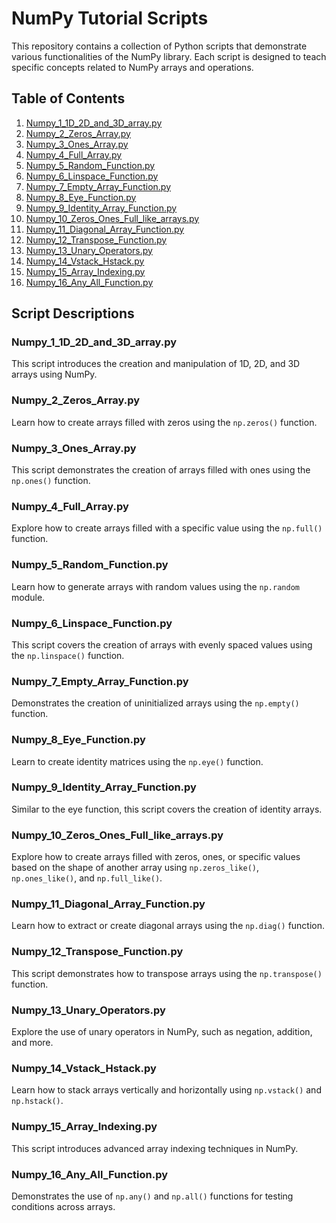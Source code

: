 # NumPy Tutorial Scripts

This repository contains a collection of Python scripts that demonstrate various functionalities of the NumPy library. Each script is designed to teach specific concepts related to NumPy arrays and operations.

## Table of Contents

1. [Numpy_1_1D_2D_and_3D_array.py](#numpy_1_1d_2d_and_3d_arraypy)
2. [Numpy_2_Zeros_Array.py](#numpy_2_zeros_arraypy)
3. [Numpy_3_Ones_Array.py](#numpy_3_ones_arraypy)
4. [Numpy_4_Full_Array.py](#numpy_4_full_arraypy)
5. [Numpy_5_Random_Function.py](#numpy_5_random_functionpy)
6. [Numpy_6_Linspace_Function.py](#numpy_6_linspace_functionpy)
7. [Numpy_7_Empty_Array_Function.py](#numpy_7_empty_array_functionpy)
8. [Numpy_8_Eye_Function.py](#numpy_8_eye_functionpy)
9. [Numpy_9_Identity_Array_Function.py](#numpy_9_identity_array_functionpy)
10. [Numpy_10_Zeros_Ones_Full_like_arrays.py](#numpy_10_zeros_ones_full_like_arrayspy)
11. [Numpy_11_Diagonal_Array_Function.py](#numpy_11_diagonal_array_functionpy)
12. [Numpy_12_Transpose_Function.py](#numpy_12_transpose_functionpy)
13. [Numpy_13_Unary_Operators.py](#numpy_13_unary_operatorspy)
14. [Numpy_14_Vstack_Hstack.py](#numpy_14_vstack_hstackpy)
15. [Numpy_15_Array_Indexing.py](#numpy_15_array_indexingpy)
16. [Numpy_16_Any_All_Function.py](#numpy_16_any_all_functionpy)

## Script Descriptions

### Numpy_1_1D_2D_and_3D_array.py
This script introduces the creation and manipulation of 1D, 2D, and 3D arrays using NumPy.

### Numpy_2_Zeros_Array.py
Learn how to create arrays filled with zeros using the `np.zeros()` function.

### Numpy_3_Ones_Array.py
This script demonstrates the creation of arrays filled with ones using the `np.ones()` function.

### Numpy_4_Full_Array.py
Explore how to create arrays filled with a specific value using the `np.full()` function.

### Numpy_5_Random_Function.py
Learn how to generate arrays with random values using the `np.random` module.

### Numpy_6_Linspace_Function.py
This script covers the creation of arrays with evenly spaced values using the `np.linspace()` function.

### Numpy_7_Empty_Array_Function.py
Demonstrates the creation of uninitialized arrays using the `np.empty()` function.

### Numpy_8_Eye_Function.py
Learn to create identity matrices using the `np.eye()` function.

### Numpy_9_Identity_Array_Function.py
Similar to the eye function, this script covers the creation of identity arrays.

### Numpy_10_Zeros_Ones_Full_like_arrays.py
Explore how to create arrays filled with zeros, ones, or specific values based on the shape of another array using `np.zeros_like()`, `np.ones_like()`, and `np.full_like()`.

### Numpy_11_Diagonal_Array_Function.py
Learn how to extract or create diagonal arrays using the `np.diag()` function.

### Numpy_12_Transpose_Function.py
This script demonstrates how to transpose arrays using the `np.transpose()` function.

### Numpy_13_Unary_Operators.py
Explore the use of unary operators in NumPy, such as negation, addition, and more.

### Numpy_14_Vstack_Hstack.py
Learn how to stack arrays vertically and horizontally using `np.vstack()` and `np.hstack()`.

### Numpy_15_Array_Indexing.py
This script introduces advanced array indexing techniques in NumPy.

### Numpy_16_Any_All_Function.py
Demonstrates the use of `np.any()` and `np.all()` functions for testing conditions across arrays.
